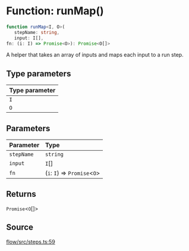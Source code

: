 # Function: runMap()

```ts
function runMap<I, O>(
   stepName: string, 
   input: I[], 
fn: (i: I) => Promise<O>): Promise<O[]>
```

A helper that takes an array of inputs and maps each input to a run step.

## Type parameters

| Type parameter |
| :------ |
| `I` |
| `O` |

## Parameters

| Parameter | Type |
| :------ | :------ |
| `stepName` | `string` |
| `input` | `I`[] |
| `fn` | (`i`: `I`) => `Promise`\<`O`\> |

## Returns

`Promise`\<`O`[]\>

## Source

[flow/src/steps.ts:59](https://github.com/firebase/genkit/blob/2b0be364306d92a8e7d13efc2da4fb04c1d21e29/js/flow/src/steps.ts#L59)
